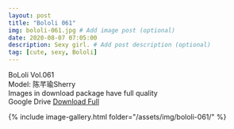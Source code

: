 ```yaml
---
layout: post
title: "Bololi 061"
img: bololi-061.jpg # Add image post (optional)
date: 2020-08-07 07:05:00
description: Sexy girl. # Add post description (optional)
tag: [cute, sexy, Bololi]
---
```

BoLoli Vol.061  
Model: 陈芊瑜Sherry                                    
Images in download package have full quality                    
Google Drive [Download Full](http://gestyy.com/ewPonn)

{% include image-gallery.html folder="/assets/img/bololi-061/" %}
